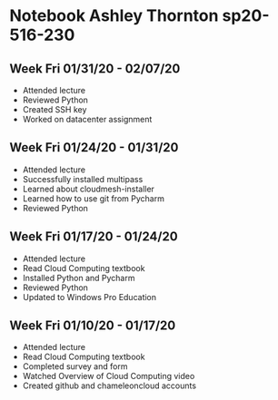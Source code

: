 # Notebook Ashley Thornton sp20-516-230

## Week Fri 01/31/20 - 02/07/20
* Attended lecture
* Reviewed Python
* Created SSH key
* Worked on datacenter assignment

## Week Fri 01/24/20 - 01/31/20
* Attended lecture
* Successfully installed multipass
* Learned about cloudmesh-installer
* Learned how to use git from Pycharm
* Reviewed Python

## Week Fri 01/17/20 - 01/24/20
* Attended lecture
* Read Cloud Computing textbook
* Installed Python and Pycharm
* Reviewed Python
* Updated to Windows Pro Education

## Week Fri 01/10/20 - 01/17/20
* Attended lecture
* Read Cloud Computing textbook
* Completed survey and form
* Watched Overview of Cloud Computing video
* Created github and chameleoncloud accounts
